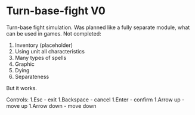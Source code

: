 # Turn-base-fight V0
Turn-base fight simulation. Was planned like a fully separate module, what can be used in games.
Not completed:
1. Inventory (placeholder)
1. Using unit all characteristics
1. Many types of spells
1. Graphic
1. Dying
1. Separateness

But it works.

Controls:
1.Esc        - exit
1.Backspace  - cancel
1.Enter      - confirm
1.Arrow up   - move up
1.Arrow down - move down

